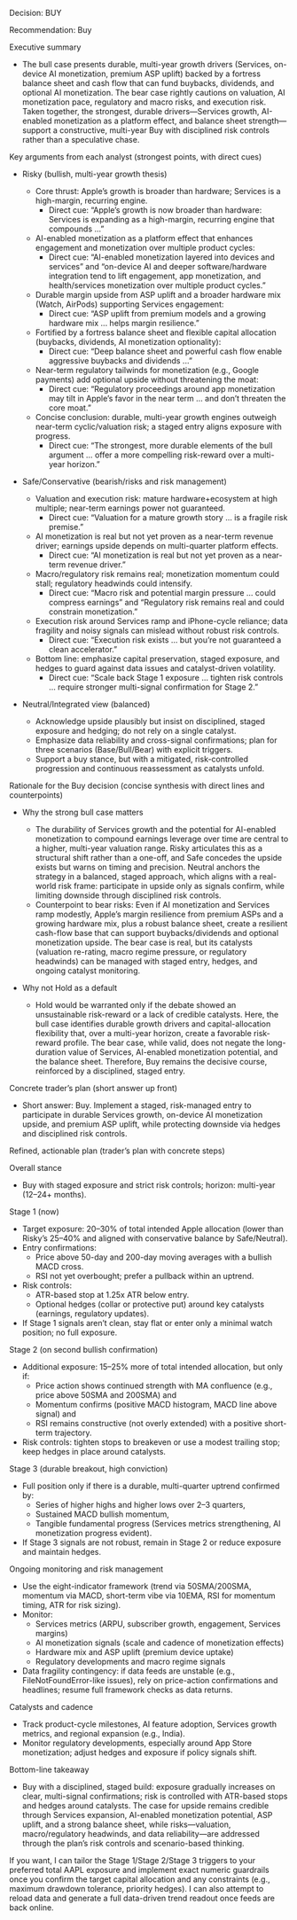 Decision: BUY

Recommendation: Buy

Executive summary
- The bull case presents durable, multi-year growth drivers (Services, on-device AI monetization, premium ASP uplift) backed by a fortress balance sheet and cash flow that can fund buybacks, dividends, and optional AI monetization. The bear case rightly cautions on valuation, AI monetization pace, regulatory and macro risks, and execution risk. Taken together, the strongest, durable drivers—Services growth, AI-enabled monetization as a platform effect, and balance sheet strength—support a constructive, multi-year Buy with disciplined risk controls rather than a speculative chase.

Key arguments from each analyst (strongest points, with direct cues)

- Risky (bullish, multi-year growth thesis)
  - Core thrust: Apple’s growth is broader than hardware; Services is a high-margin, recurring engine. 
    - Direct cue: “Apple’s growth is now broader than hardware: Services is expanding as a high-margin, recurring engine that compounds ...”
  - AI-enabled monetization as a platform effect that enhances engagement and monetization over multiple product cycles:
    - Direct cue: “AI-enabled monetization layered into devices and services” and “on-device AI and deeper software/hardware integration tend to lift engagement, app monetization, and health/services monetization over multiple product cycles.”
  - Durable margin upside from ASP uplift and a broader hardware mix (Watch, AirPods) supporting Services engagement:
    - Direct cue: “ASP uplift from premium models and a growing hardware mix ... helps margin resilience.”
  - Fortified by a fortress balance sheet and flexible capital allocation (buybacks, dividends, AI monetization optionality):
    - Direct cue: “Deep balance sheet and powerful cash flow enable aggressive buybacks and dividends ...”
  - Near-term regulatory tailwinds for monetization (e.g., Google payments) add optional upside without threatening the moat:
    - Direct cue: “Regulatory proceedings around app monetization may tilt in Apple’s favor in the near term … and don’t threaten the core moat.”
  - Concise conclusion: durable, multi-year growth engines outweigh near-term cyclic/valuation risk; a staged entry aligns exposure with progress.
    - Direct cue: “The strongest, more durable elements of the bull argument … offer a more compelling risk-reward over a multi-year horizon.”

- Safe/Conservative (bearish/risks and risk management)
  - Valuation and execution risk: mature hardware+ecosystem at high multiple; near-term earnings power not guaranteed.
    - Direct cue: “Valuation for a mature growth story … is a fragile risk premise.”
  - AI monetization is real but not yet proven as a near-term revenue driver; earnings upside depends on multi-quarter platform effects.
    - Direct cue: “AI monetization is real but not yet proven as a near-term revenue driver.”
  - Macro/regulatory risk remains real; monetization momentum could stall; regulatory headwinds could intensify.
    - Direct cue: “Macro risk and potential margin pressure … could compress earnings” and “Regulatory risk remains real and could constrain monetization.”
  - Execution risk around Services ramp and iPhone-cycle reliance; data fragility and noisy signals can mislead without robust risk controls.
    - Direct cue: “Execution risk exists … but you’re not guaranteed a clean accelerator.”
  - Bottom line: emphasize capital preservation, staged exposure, and hedges to guard against data issues and catalyst-driven volatility.
    - Direct cue: “Scale back Stage 1 exposure … tighten risk controls … require stronger multi-signal confirmation for Stage 2.”

- Neutral/Integrated view (balanced)
  - Acknowledge upside plausibly but insist on disciplined, staged exposure and hedging; do not rely on a single catalyst.
  - Emphasize data reliability and cross-signal confirmations; plan for three scenarios (Base/Bull/Bear) with explicit triggers.
  - Support a buy stance, but with a mitigated, risk-controlled progression and continuous reassessment as catalysts unfold.

Rationale for the Buy decision (concise synthesis with direct lines and counterpoints)

- Why the strong bull case matters
  - The durability of Services growth and the potential for AI-enabled monetization to compound earnings leverage over time are central to a higher, multi-year valuation range. Risky articulates this as a structural shift rather than a one-off, and Safe concedes the upside exists but warns on timing and precision. Neutral anchors the strategy in a balanced, staged approach, which aligns with a real-world risk frame: participate in upside only as signals confirm, while limiting downside through disciplined risk controls.
  - Counterpoint to bear risks: Even if AI monetization and Services ramp modestly, Apple’s margin resilience from premium ASPs and a growing hardware mix, plus a robust balance sheet, create a resilient cash-flow base that can support buybacks/dividends and optional monetization upside. The bear case is real, but its catalysts (valuation re-rating, macro regime pressure, or regulatory headwinds) can be managed with staged entry, hedges, and ongoing catalyst monitoring.

- Why not Hold as a default
  - Hold would be warranted only if the debate showed an unsustainable risk-reward or a lack of credible catalysts. Here, the bull case identifies durable growth drivers and capital-allocation flexibility that, over a multi-year horizon, create a favorable risk-reward profile. The bear case, while valid, does not negate the long-duration value of Services, AI-enabled monetization potential, and the balance sheet. Therefore, Buy remains the decisive course, reinforced by a disciplined, staged entry.

Concrete trader’s plan (short answer up front)
- Short answer: Buy. Implement a staged, risk-managed entry to participate in durable Services growth, on-device AI monetization upside, and premium ASP uplift, while protecting downside via hedges and disciplined risk controls.

Refined, actionable plan (trader’s plan with concrete steps)

Overall stance
- Buy with staged exposure and strict risk controls; horizon: multi-year (12–24+ months).

Stage 1 (now)
- Target exposure: 20–30% of total intended Apple allocation (lower than Risky’s 25–40% and aligned with conservative balance by Safe/Neutral).
- Entry confirmations:
  - Price above 50-day and 200-day moving averages with a bullish MACD cross.
  - RSI not yet overbought; prefer a pullback within an uptrend.
- Risk controls:
  - ATR-based stop at 1.25x ATR below entry.
  - Optional hedges (collar or protective put) around key catalysts (earnings, regulatory updates).
- If Stage 1 signals aren’t clean, stay flat or enter only a minimal watch position; no full exposure.

Stage 2 (on second bullish confirmation)
- Additional exposure: 15–25% more of total intended allocation, but only if:
  - Price action shows continued strength with MA confluence (e.g., price above 50SMA and 200SMA) and
  - Momentum confirms (positive MACD histogram, MACD line above signal) and
  - RSI remains constructive (not overly extended) with a positive short-term trajectory.
- Risk controls: tighten stops to breakeven or use a modest trailing stop; keep hedges in place around catalysts.

Stage 3 (durable breakout, high conviction)
- Full position only if there is a durable, multi-quarter uptrend confirmed by:
  - Series of higher highs and higher lows over 2–3 quarters,
  - Sustained MACD bullish momentum,
  - Tangible fundamental progress (Services metrics strengthening, AI monetization progress evident).
- If Stage 3 signals are not robust, remain in Stage 2 or reduce exposure and maintain hedges.

Ongoing monitoring and risk management
- Use the eight-indicator framework (trend via 50SMA/200SMA, momentum via MACD, short-term vibe via 10EMA, RSI for momentum timing, ATR for risk sizing).
- Monitor:
  - Services metrics (ARPU, subscriber growth, engagement, Services margins)
  - AI monetization signals (scale and cadence of monetization effects)
  - Hardware mix and ASP uplift (premium device uptake)
  - Regulatory developments and macro regime signals
- Data fragility contingency: if data feeds are unstable (e.g., FileNotFoundError-like issues), rely on price-action confirmations and headlines; resume full framework checks as data returns.

Catalysts and cadence
- Track product-cycle milestones, AI feature adoption, Services growth metrics, and regional expansion (e.g., India).
- Monitor regulatory developments, especially around App Store monetization; adjust hedges and exposure if policy signals shift.

Bottom-line takeaway
- Buy with a disciplined, staged build: exposure gradually increases on clear, multi-signal confirmations; risk is controlled with ATR-based stops and hedges around catalysts. The case for upside remains credible through Services expansion, AI-enabled monetization potential, ASP uplift, and a strong balance sheet, while risks—valuation, macro/regulatory headwinds, and data reliability—are addressed through the plan’s risk controls and scenario-based thinking.

If you want, I can tailor the Stage 1/Stage 2/Stage 3 triggers to your preferred total AAPL exposure and implement exact numeric guardrails once you confirm the target capital allocation and any constraints (e.g., maximum drawdown tolerance, priority hedges). I can also attempt to reload data and generate a full data-driven trend readout once feeds are back online.